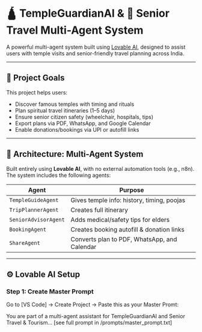 # 🛕 TempleGuardianAI & 👵 Senior Travel Multi-Agent System

A powerful multi-agent system built using [Lovable AI](https://lovable.so), designed to assist users with temple visits and senior-friendly travel planning across India.

---

## 🔮 Project Goals

This project helps users:
- Discover famous temples with timing and rituals
- Plan spiritual travel itineraries (1–5 days)
- Ensure senior citizen safety (wheelchair, hospitals, tips)
- Export plans via PDF, WhatsApp, and Google Calendar
- Enable donations/bookings via UPI or autofill links

---

## 🧠 Architecture: Multi-Agent System

Built entirely using **Lovable AI**, with no external automation tools (e.g., n8n). The system includes the following agents:

| Agent | Purpose |
|-------|---------|
| `TempleGuideAgent` | Gives temple info: history, timing, poojas |
| `TripPlannerAgent` | Creates full itinerary |
| `SeniorAdvisorAgent` | Adds medical/safety tips for elders |
| `BookingAgent` | Creates booking autofill & donation links |
| `ShareAgent` | Converts plan to PDF, WhatsApp, and Calendar |

---

## ⚙️ Lovable AI Setup

### Step 1: Create Master Prompt
Go to [VS Code] → Create Project → Paste this as your Master Promt:


You are part of a multi-agent assistant for TempleGuardianAI and Senior Travel & Tourism...
[see full prompt in /prompts/master_prompt.txt]
